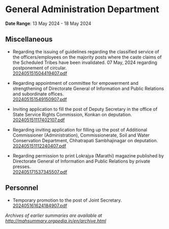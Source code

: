 # General Administration Department

**Date Range**: 13 May 2024 - 18 May 2024


## Miscellaneous
- Regarding the issuing of guidelines regarding the classified service of the officers/employees on the majority posts where the caste claims of the Scheduled Tribes have been invalidated. 07 May, 2024 regarding postponement of circular.\
  [202405151504419407.pdf](https://gr.maharashtra.gov.in/Site/Upload/Government%20Resolutions/English/202405151504419407.pdf)

- Regarding appointment of committee for empowerment and strengthening of Directorate General of Information and Public Relations and subordinate offices.\
  [202405151549150907.pdf](https://gr.maharashtra.gov.in/Site/Upload/Government%20Resolutions/English/202405151549150907.pdf)

- Inviting application to fill the post of Deputy Secretary in the office of State Service Rights Commission, Konkan on deputation.\
  [202405151117402107.pdf](https://gr.maharashtra.gov.in/Site/Upload/Government%20Resolutions/English/202405151117402107.pdf)

- Regarding inviting application for filling up the post of Additional Commissioner (Administration), Commissionerate, Soil and Water Conservation Department, Chhatrapati Sambhajinagar on deputation.\
  [202405151112240407.pdf](https://gr.maharashtra.gov.in/Site/Upload/Government%20Resolutions/English/202405151112240407.pdf)

- Regarding permission to print Lokrajya (Marathi) magazine published by Directorate General of Information and Public Relations by private presses.\
  [202405171537345507.pdf](https://gr.maharashtra.gov.in/Site/Upload/Government%20Resolutions/English/202405171537345507.pdf)

## Personnel
- Temporary promotion to the post of Joint Secretary.\
  [202405161624184907.pdf](https://gr.maharashtra.gov.in/Site/Upload/Government%20Resolutions/English/202405161624184907.pdf)


*Archives of earlier summaries are available at http://mahsummary.orgpedia.in/en/archive.html*